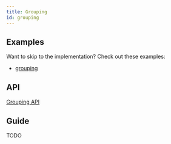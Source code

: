 ```yaml
---
title: Grouping
id: grouping
---
```


## Examples

Want to skip to the implementation? Check out these examples:

- [grouping](../examples/react/grouping)

## API

[Grouping API](../api/grouping.md)

## Guide

TODO
